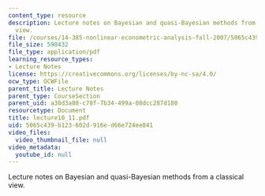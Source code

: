 ```yaml
---
content_type: resource
description: Lecture notes on Bayesian and quasi-Bayesian methods from a classical
  view.
file: /courses/14-385-nonlinear-econometric-analysis-fall-2007/5065c439b123602d916ed66e724ee841_lecture10_11.pdf
file_size: 590432
file_type: application/pdf
learning_resource_types:
- Lecture Notes
license: https://creativecommons.org/licenses/by-nc-sa/4.0/
ocw_type: OCWFile
parent_title: Lecture Notes
parent_type: CourseSection
parent_uid: a38d3a88-c78f-7b34-499a-08dcc287d180
resourcetype: Document
title: lecture10_11.pdf
uid: 5065c439-b123-602d-916e-d66e724ee841
video_files:
  video_thumbnail_file: null
video_metadata:
  youtube_id: null
---
```

Lecture notes on Bayesian and quasi-Bayesian methods from a classical view.